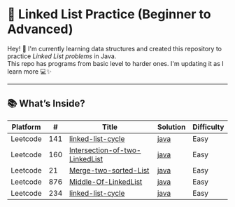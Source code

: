 # 🔗 Linked List Practice (Beginner to Advanced)

Hey! 👋 I'm currently learning data structures and created this repository to practice *Linked List problems* in Java.  
This repo has programs from basic level to harder ones. I'm updating it as I learn more 💻✨

---

## 📚 What’s Inside?

| Platform| # | Title | Solution | Difficulty | 
|-------- | --- | ----- | -------- | ---------- | 
|Leetcode|141|[linked-list-cycle](https://leetcode.com/problems/linked-list-cycle/description/)|[java](https://github.com/Vishwa-V25/DSA-LeetCode/tree/main/LinkedList/Linked%20list%20cycle)|Easy|
|Leetcode|160|[Intersection-of-two-LinkedList](https://leetcode.com/problems/intersection-of-two-linked-lists/description/)|[java](https://github.com/Vishwa-V25/DSA-LeetCode/tree/main/LinkedList/Intersection%20of%20Two%20LinkedList)|Easy|
|Leetcode|21|[Merge-two-sorted-List](https://leetcode.com/problems/merge-two-sorted-lists/description/)|[java](https://github.com/Vishwa-V25/DSA-LeetCode/tree/main/LinkedList/Intersection%20of%20Two%20LinkedList)|Easy|
|Leetcode|876|[Middle-Of-LinkedList](https://leetcode.com/problems/middle-of-the-linked-list/description/)|[java](https://github.com/Vishwa-V25/DSA-LeetCode/tree/main/LinkedList/Middle%20of%20the%20Linkedlist)|Easy|
|Leetcode|234|[linked-list-cycle](https://leetcode.com/problems/palindrome-linked-list/description/)|[java](https://github.com/Vishwa-V25/DSA-LeetCode/tree/main/LinkedList/Linked%20list%20cycle)|Easy|

